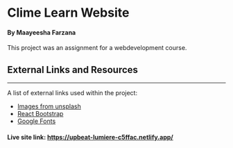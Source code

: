 # Clime Learn Website

#### By Maayeesha Farzana

This project was an assignment for a webdevelopment course.

## External Links and Resources

---

A list of external links used within the project:

- [Images from unsplash](https://unsplash.com/)
- [React Bootstrap](https://react-bootstrap.github.io/)
- [Google Fonts](https://fonts.google.com/specimen/Raleway?query=ra)

#### Live site link: https://upbeat-lumiere-c5ffac.netlify.app/
